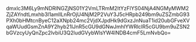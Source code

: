 dmxlc3M6Ly9mNDRlNGZjNS01Y2VmLTRmM2ItYzFlYS04NjA4NGMyMWM2ZjZAYndtLmxhb3l1amllLnRrOjU4NjM2P2VuY3J5cHRpb249bm9uZSZmbG93PXh0bHMtcnByeC12aXNpb24mc2VjdXJpdHk9dGxzJnNuaT1id20ubGFveXVqaWUudGsmZnA9Y2hyb21lJnR5cGU9dGNwJmhlYWRlclR5cGU9bm9uZSN2bGVzcyUyQnZpc2lvbiU3Q2ludGVybWlsYW4lNDB4cmF5LmNvbQo=
